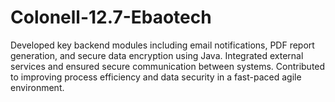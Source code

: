 # Colonell-12.7-Ebaotech
Developed key backend modules including email notifications, PDF report generation, and secure data encryption using Java. Integrated external services and ensured secure communication between systems. Contributed to improving process efficiency and data security in a fast-paced agile environment.
